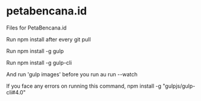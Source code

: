 # petabencana.id
Files for PetaBencana.id

Run npm install after every git pull

Run npm install -g gulp

Run npm install -g gulp-cli

And run 'gulp images' before you run au run --watch

If you face any errors on running this command, npm install -g "gulpjs/gulp-cli#4.0"
